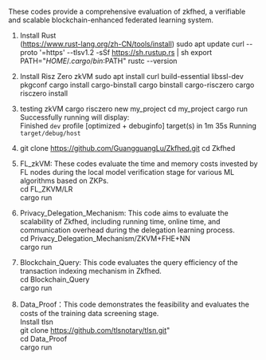 These codes provide a comprehensive evaluation of zkfhed,  a verifiable and scalable blockchain-enhanced federated learning system.

1. Install Rust  
(https://www.rust-lang.org/zh-CN/tools/install)
sudo apt update
curl --proto '=https' --tlsv1.2 -sSf https://sh.rustup.rs | sh
export PATH="$HOME/.cargo/bin:$PATH"
rustc --version

2. Install Risz Zero zkVM
sudo apt install curl build-essential libssl-dev pkgconf
cargo install cargo-binstall
cargo binstall cargo-risczero
cargo risczero install

3. testing zkVM
cargo risczero new my_project
cd my_project
cargo run
Successfully running will display:  
    Finished `dev` profile [optimized + debuginfo] target(s) in 1m 35s
    Running `target/debug/host`

4. git clone https://github.com/GuangguangLu/Zkfhed.git
cd Zkfhed

6. FL_zkVM: These codes evaluate the time and memory costs invested by FL nodes during the local model verification stage for various ML algorithms based on ZKPs.  
cd FL_ZKVM/LR  
cargo run

7. Privacy_Delegation_Mechanism: This code aims to evaluate the scalability of Zkfhed, including running time, online time, and communication overhead during the delegation learning process.  
cd Privacy_Delegation_Mechanism/ZKVM+FHE+NN  
cargo run

8. Blockchain_Query: This code evaluates the query efficiency of the transaction indexing mechanism in Zkfhed.  
cd Blockchain_Query  
cargo run  

9. Data_Proof：This code demonstrates the feasibility and evaluates the costs of the training data screening stage.  
Install tlsn  
git clone https://github.com/tlsnotary/tlsn.git"  
cd Data_Proof  
cargo run  
